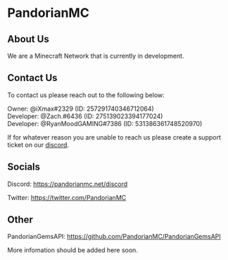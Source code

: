 # PandorianMC

## About Us

We are a Minecraft Network that is currently in development.

## Contact Us 

To contact us please reach out to the following below:

Owner: @iXmax#2329 (ID: 257291740346712064)    
Developer: @Zach.#6436 (ID: 275139023394177024)    
Developer: @RyanMoodGAMING#7386 (ID: 531386361748520970)

If for whatever reason you are unable to reach us please create a support ticket on our [discord](https://pandorianmc.net/discord).

## Socials 

Discord: https://pandorianmc.net/discord

Twitter: https://twitter.com/PandorianMC

## Other

PandorianGemsAPI: https://github.com/PandorianMC/PandorianGemsAPI

More infomation should be added here soon.
